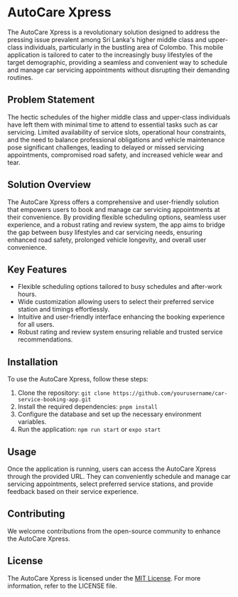 # AutoCare Xpress

The AutoCare Xpress is a revolutionary solution designed to address the pressing issue prevalent among Sri Lanka's higher middle class and upper-class individuals, particularly in the bustling area of Colombo. This mobile application is tailored to cater to the increasingly busy lifestyles of the target demographic, providing a seamless and convenient way to schedule and manage car servicing appointments without disrupting their demanding routines.

## Problem Statement

The hectic schedules of the higher middle class and upper-class individuals have left them with minimal time to attend to essential tasks such as car servicing. Limited availability of service slots, operational hour constraints, and the need to balance professional obligations and vehicle maintenance pose significant challenges, leading to delayed or missed servicing appointments, compromised road safety, and increased vehicle wear and tear.

## Solution Overview

The AutoCare Xpress offers a comprehensive and user-friendly solution that empowers users to book and manage car servicing appointments at their convenience. By providing flexible scheduling options, seamless user experience, and a robust rating and review system, the app aims to bridge the gap between busy lifestyles and car servicing needs, ensuring enhanced road safety, prolonged vehicle longevity, and overall user convenience.

## Key Features

- Flexible scheduling options tailored to busy schedules and after-work hours.
- Wide customization allowing users to select their preferred service station and timings effortlessly.
- Intuitive and user-friendly interface enhancing the booking experience for all users.
- Robust rating and review system ensuring reliable and trusted service recommendations.

## Installation

To use the AutoCare Xpress, follow these steps:

1. Clone the repository: `git clone https://github.com/yourusername/car-service-booking-app.git`
2. Install the required dependencies: `pnpm install`
3. Configure the database and set up the necessary environment variables.
4. Run the application: `npm run start` or `expo start`

## Usage

Once the application is running, users can access the AutoCare Xpress through the provided URL. They can conveniently schedule and manage car servicing appointments, select preferred service stations, and provide feedback based on their service experience.

## Contributing

We welcome contributions from the open-source community to enhance the AutoCare Xpress.

## License

The AutoCare Xpress is licensed under the [MIT License](https://opensource.org/licenses/MIT). For more information, refer to the LICENSE file.


